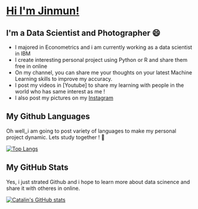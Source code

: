 # [Hi I'm Jinmun!][website]

## I'm a Data Scientist and Photographer 😄

- I majored in Econometrics and i am currently working as a data scientist in IBM
- I create interesting personal project using Python or R and share them free in online
- On my channel, you can share me your thoughts on your latest Machine Learning skills to improve my accuracy. 
- I post my videos in [Youtube] to share my learning with people in the world who has same interest as me !
- I also post my pictures on my [Instagram][instagram]

## My Github Languages
Oh well,,i am going to post variety of languages to make my personal project dynamic. Lets study together ! 🍺

[![Top Langs](https://github-readme-stats.vercel.app/api/top-langs/?username=Jinmun-Park&theme=radical)](https://github.com/anuraghazra/github-readme-stats)

## My GitHub Stats 
Yes, i just strated Github and i hope to learn more about data scinence and share it with otheres in online.

[![Catalin's GitHub stats](https://github-readme-stats.vercel.app/api?username=Jinmun-Park&theme=radical)](https://github.com/anuraghazra/github-readme-stats)

[website]: https://github.com/Jinmun-Park
[instagram]: https://www.instagram.com/jvstudio_xy/
